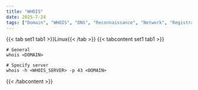 ```yaml
---
title: "WHOIS"
date: 2025-7-24
tags: ["Domain", "WHOIS", "DNS", "Reconnaissance", "Network", "Registrar", "Organisational", "Contact", "IP Address Block"]
---
```


{{< tab set1 tab1 >}}Linux{{< /tab >}}
{{< tabcontent set1 tab1 >}}

```console
# General
whois <DOMAIN>
```

```console
# Specify server
whois -h <WHOIS_SERVER> -p 43 <DOMAIN>
```

{{< /tabcontent >}}
